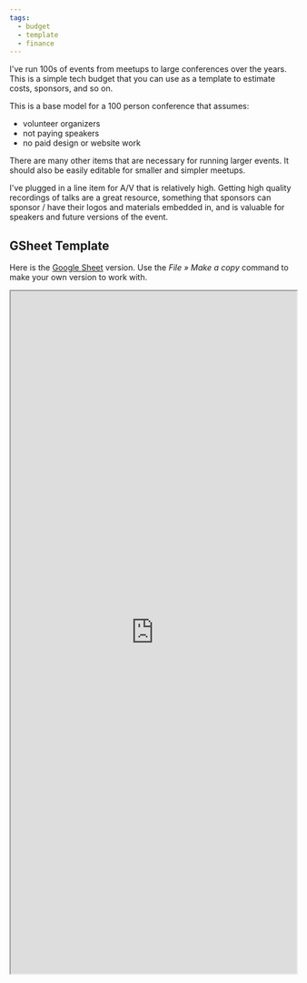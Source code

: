 ```yaml
---
tags:
  - budget
  - template
  - finance
---
```

I've run 100s of events from meetups to large conferences over the years. This is a simple tech budget that you can use as a template to estimate costs, sponsors, and so on.

This is a base model for a 100 person conference that assumes:
* volunteer organizers
* not paying speakers
* no paid design or website work

There are many other items that are necessary for running larger events. It should also be easily editable for smaller and simpler meetups.

I've plugged in a line item for A/V that is relatively high. Getting high quality recordings of talks are a great resource, something that sponsors can sponsor / have their logos and materials embedded in, and is valuable for speakers and future versions of the event.
## GSheet Template

Here is the [Google Sheet](https://docs.google.com/spreadsheets/d/1nJAKidA_L7-55BELdEFktoKjpUNu8j3wMCeGCHg-rgo/edit) version. Use the _File » Make a copy_ command to make your own version to work with.

<iframe width="100%" height="1200px" src="https://docs.google.com/spreadsheets/d/e/2PACX-1vTprpn2tLveyaGhEFGeLqbU34lAp-0I2CZOUPbomX5gWFZP7N9uJmYCCC68GuiTAadBSy_HZ3aaKI0Z/pubhtml?gid=3&amp;single=true&amp;widget=true&amp;headers=false"></iframe>
